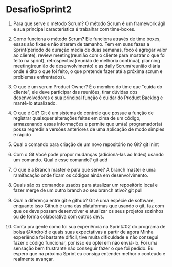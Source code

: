 # DesafioSprint2

1. Para que serve o método Scrum?
O método Scrum é um framework ágil e sua principal característica é trabalhar com time-boxes.

2. Como funciona o método Scrum?
Ele funciona através de time boxes, essas são fixas e não alteram de tamanho. Tem em suas fazes a Sprint(período de duração média de duas semanas, foco é agregar valor ao cliente), review meeting(reunião com o cliente para mostrar o que foi feito na sprint), retrospectiva(reunião de melhoria contínua), planning meeting(reunião de desenvolvimento) e as daily Scrum(reunião diária onde é dito o que foi feito, o que pretende fazer até a próxima scrum e problemas enfrentados).

3. O que é um scrum Product Owner?
É o membro do time que "cuida do cliente", ele deve participar das reuniões, tirar dúvidas dos desenvolvedores e sua principal função é cuidar do Product Backlog e mantê-lo atualizado.

4. O que é Git?
Git é um sistema de controle que possue a função de registrar quaisquer alterações feitas em cima de um código, armazenando essas informações e permite que um(a) programador(a) possa regredir a versões anteriores de uma aplicação de modo simples e rápido

5. Qual o comando para criação de um novo repositório no Git?
git inint

6. Com o Git Você pode propor mudanças (adicioná-las ao Index) usando um
comando. Qual é esse comando?
git add


7. O que é a Branch master e para que serve?
A branch master é uma ramifacação onde ficam os códigos ainda em desenvolvimento.

8. Quais são os comandos usados para atualizar um repositório local e fazer merge
de um outro branch ao seu branch ativo?
git pull


9. Qual a diferença entre git e github?
Git é uma espécie de software, enquanto isso Github é uma das plataformas que usando o git, faz com que os devs possam desenvolver e atualizar os seus projetos sozinhos ou de forma colaborativa com outros devs.

10. Conta pra gente como foi sua experiência na Sprint#02 do programa de bolsa
@Android e quais suas expectativas a partir de agora
Minha experiência foi bastante difícil, tive muita dificuldade e não consegui fazer o código funcionar, por isso eu optei em não enviá-lo. Foi uma sensação bem frustrante não conseguir fazer o que foi pedido. Eu espero que na próxima Sprint eu consiga entender melhor o conteúdo e realmente avançar.
